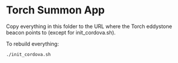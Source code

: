 Torch Summon App
=================

Copy everything in this folder to the URL where the Torch eddystone
beacon points to (except for init_cordova.sh).

To rebuild everything:

    ./init_cordova.sh



